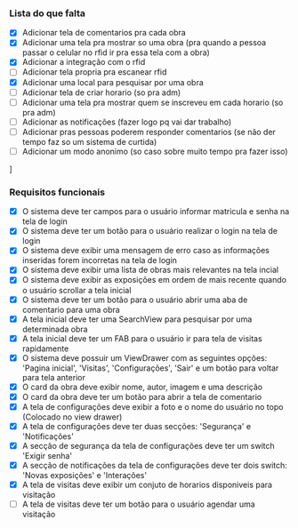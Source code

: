 ### Lista do que falta
- [x] Adicionar tela de comentarios pra cada obra
- [x] Adicionar uma tela pra mostrar so uma obra (pra quando a pessoa passar o celular no rfid ir pra essa tela com a obra)
- [x] Adicionar a integração com o rfid
- [ ] Adicionar tela propria pra escanear rfid
- [x] Adicionar uma local para pesquisar por uma obra
- [ ] Adicionar tela de criar horario (so pra adm)
- [ ] Adicionar uma tela pra mostrar quem se inscreveu em cada horario (so pra adm)
- [ ] Adicionar as notificações (fazer logo pq vai dar trabalho)
- [ ] Adicionar pras pessoas poderem responder comentarios (se não der tempo faz so um sistema de curtida)
- [ ] Adicionar um modo anonimo (so caso sobre muito tempo pra fazer isso)

]
### Requisitos funcionais
- [x] O sistema deve ter campos para o usuário informar matricula e senha na tela de login
- [x] O sistema deve ter um botão para o usuário realizar o login na tela de login
- [x] O sistema deve exibir uma mensagem de erro caso as informações inseridas forem incorretas na tela de login
- [x] O sistema deve exibir uma lista de obras mais relevantes na tela incial
- [x] O sistema deve exibir as exposições em ordem de mais recente quando o usuário scrollar a tela inicial
- [x] O sistema deve ter um botão para o usuário abrir uma aba de comentario para uma obra
- [x] A tela inicial deve ter uma SearchView para pesquisar por uma determinada obra
- [x] A tela inicial deve ter um FAB para o usuário ir para tela de visitas  rapidamente
- [x] O sistema deve possuir um ViewDrawer com as seguintes opções: 'Pagina inicial', 'Visitas', 'Configurações', 'Sair' e um botão para voltar para tela anterior
- [x] O card da obra deve exibir nome, autor, imagem e uma descrição
- [x] O card da obra deve ter um botão para abrir a tela de comentario
- [x] A tela de configurações deve exibir a foto e o nome do usuário no topo (Colocado no view drawer)
- [x] A tela de configurações deve ter duas secções: 'Segurança' e 'Notificações'
- [x] A secção de segurança da tela de configurações deve ter um switch 'Exigir senha'
- [x] A secção de notificações da tela de configurações deve ter dois switch: 'Novas exposições' e 'Interações'
- [x] A tela de visitas deve exibir um conjuto de horarios disponiveis para visitação
- [ ] A tela de visitas deve ter um botão para o usuário agendar uma visitação